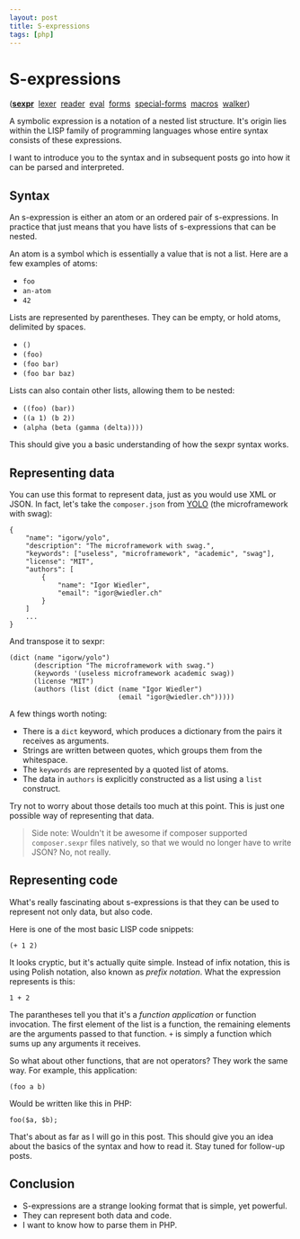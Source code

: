 ```yaml
---
layout: post
title: S-expressions
tags: [php]
---
```


# S-expressions

([**sexpr**](/2012/12/06/sexpr.html)
&nbsp;[lexer](/2012/12/07/sexpr-lexer.html)
&nbsp;[reader](/2012/12/08/sexpr-reader.html)
&nbsp;[eval](/2012/12/12/sexpr-eval.html)
&nbsp;[forms](/2012/12/13/sexpr-forms.html)
&nbsp;[special-forms](/2012/12/14/sexpr-special-forms.html)
&nbsp;[macros](/2012/12/29/sexpr-macros.html)
&nbsp;[walker](/2012/12/30/sexpr-walker.html))

A symbolic expression is a notation of a nested list structure. It's origin
lies within the LISP family of programming languages whose entire syntax
consists of these expressions.

I want to introduce you to the syntax and in subsequent posts go into how it
can be parsed and interpreted.

## Syntax

An s-expression is either an atom or an ordered pair of s-expressions. In
practice that just means that you have lists of s-expressions that can be
nested.

An atom is a symbol which is essentially a value that is not a list. Here are
a few examples of atoms:

* `foo`
* `an-atom`
* `42`

Lists are represented by parentheses. They can be empty, or hold atoms,
delimited by spaces.

* `()`
* `(foo)`
* `(foo bar)`
* `(foo bar baz)`

Lists can also contain other lists, allowing them to be nested:

* `((foo) (bar))`
* `((a 1) (b 2))`
* `(alpha (beta (gamma (delta))))`

This should give you a basic understanding of how the sexpr syntax works.

## Representing data

You can use this format to represent data, just as you would use XML or JSON.
In fact, let's take the `composer.json` from
[YOLO](https://github.com/igorw/yolo) (the microframework with swag):

    {
        "name": "igorw/yolo",
        "description": "The microframework with swag.",
        "keywords": ["useless", "microframework", "academic", "swag"],
        "license": "MIT",
        "authors": [
            {
                "name": "Igor Wiedler",
                "email": "igor@wiedler.ch"
            }
        ]
        ...
    }

And transpose it to sexpr:

    (dict (name "igorw/yolo")
          (description "The microframework with swag.")
          (keywords '(useless microframework academic swag))
          (license "MIT")
          (authors (list (dict (name "Igor Wiedler")
                               (email "igor@wiedler.ch")))))

A few things worth noting:

* There is a `dict` keyword, which produces a dictionary from the pairs it
  receives as arguments.
* Strings are written between quotes, which groups them from the whitespace.
* The `keywords` are represented by a quoted list of atoms.
* The data in `authors` is explicitly constructed as a list using a `list`
  construct.

Try not to worry about those details too much at this point. This is just one
possible way of representing that data.

> Side note: Wouldn't it be awesome if composer supported `composer.sexpr`
> files natively, so that we would no longer have to write JSON? No, not
> really.

## Representing code

What's really fascinating about s-expressions is that they can be used to
represent not only data, but also code.

Here is one of the most basic LISP code snippets:

    (+ 1 2)

It looks cryptic, but it's actually quite simple. Instead of infix notation,
this is using Polish notation, also known as *prefix notation*. What the
expression represents is this:

    1 + 2

The parantheses tell you that it's a *function application* or
function invocation. The first element of the list is a function, the
remaining elements are the arguments passed to that function. `+` is simply a
function which sums up any arguments it receives.

So what about other functions, that are not operators? They work the same way.
For example, this application:

    (foo a b)

Would be written like this in PHP:

    foo($a, $b);

That's about as far as I will go in this post. This should give you an idea
about the basics of the syntax and how to read it. Stay tuned for follow-up
posts.

## Conclusion

* S-expressions are a strange looking format that is simple, yet powerful.
* They can represent both data and code.
* I want to know how to parse them in PHP.
